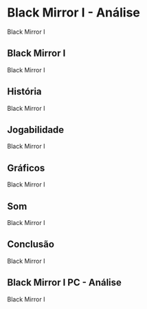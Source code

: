 ---
---

# Black Mirror I - Análise

Black Mirror I

## Black Mirror I

Black Mirror I

## História

Black Mirror I

## Jogabilidade

Black Mirror I

## Gráficos

Black Mirror I

## Som

Black Mirror I

## Conclusão

Black Mirror I

## Black Mirror I PC - Análise

Black Mirror I
